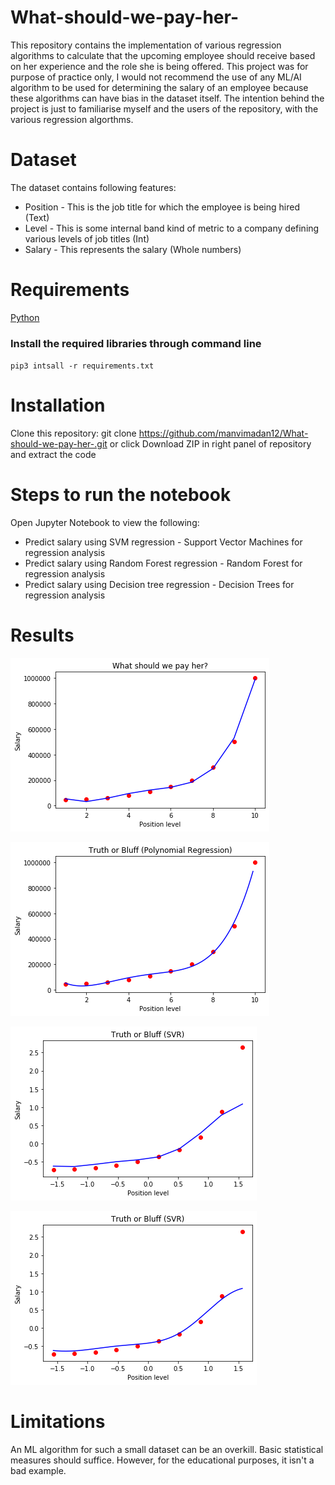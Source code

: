 # What-should-we-pay-her-
This repository contains the implementation of various regression algorithms to calculate that the upcoming employee should receive based on her experience and the role she is being offered. This project was for purpose of practice only, I would not recommend the use of any ML/AI algorithm to be used for determining the salary of an employee because these algorithms can have bias in the dataset itself. The intention behind the project is just to familiarise myself and the users of the repository, with the various regression algorthms.

# Dataset
The dataset contains following features:
* Position - This is the job title for which the employee is being hired (Text)
* Level - This is some internal band kind of metric to a company defining various levels of job titles (Int)
* Salary - This represents the salary (Whole numbers)

# Requirements
[Python](https://www.python.org/downloads/)

### Install the required libraries through command line

`pip3 intsall -r requirements.txt`

# Installation
Clone this repository:
git clone https://github.com/manvimadan12/What-should-we-pay-her-.git
or click Download ZIP in right panel of repository and extract the code

# Steps to run the notebook
Open Jupyter Notebook to view the following:
* Predict salary using SVM regression - Support Vector Machines for regression analysis
* Predict salary using Random Forest regression - Random Forest for regression analysis
* Predict salary using Decision tree regression - Decision Trees for regression analysis

# Results
![Results from polynomial regression](https://github.com/manvimadan12/What-should-we-pay-her-/blob/master/polunomial_regression_result.png)

![Results from polynomial regression with high resolution and smoother curve](https://github.com/manvimadan12/What-should-we-pay-her-/blob/master/polunomisla_regression_smooth.png)

![Results from support vector regression](https://github.com/manvimadan12/What-should-we-pay-her-/blob/master/support%20vector%20regression.png)

![Results with support vector regression with high resolution and smoother curve](https://github.com/manvimadan12/What-should-we-pay-her-/blob/master/support%20vector%20regression%20smoother%20curve%20and%20higher%20resolution.png)

# Limitations
An ML algorithm for such a small dataset can be an overkill. Basic statistical measures should suffice. However, for the educational purposes, it isn't a bad example. 
